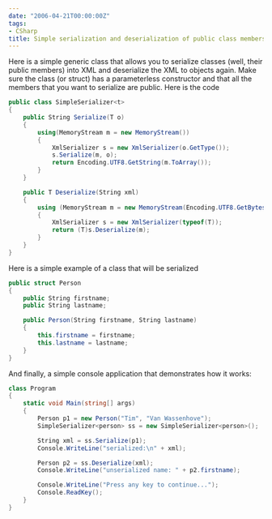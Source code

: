 ```yaml
---
date: "2006-04-21T00:00:00Z"
tags:
- CSharp
title: Simple serialization and deserialization of public class members
---
```

Here is a simple generic class that allows you to serialize classes (well, their public members) into XML and deserialize the XML to objects again. Make sure the class (or struct) has a parameterless constructor and that all the members that you want to serialize are public. Here is the code

```csharp
public class SimpleSerializer<t>
{
	public String Serialize(T o)
	{
		using(MemoryStream m = new MemoryStream())
		{
			XmlSerializer s = new XmlSerializer(o.GetType());
			s.Serialize(m, o);
			return Encoding.UTF8.GetString(m.ToArray());
		}
	}

	public T Deserialize(String xml)
	{
		using (MemoryStream m = new MemoryStream(Encoding.UTF8.GetBytes(xml)))
		{
			XmlSerializer s = new XmlSerializer(typeof(T));
			return (T)s.Deserialize(m);
		}
	}
}
```

Here is a simple example of a class that will be serialized

```csharp
public struct Person 
{
	public String firstname;
	public String lastname;

	public Person(String firstname, String lastname) 
	{
		this.firstname = firstname;
		this.lastname = lastname;
	}
}
```

And finally, a simple console application that demonstrates how it works:

```csharp
class Program 
{
	static void Main(string[] args)
	{
		Person p1 = new Person("Tim", "Van Wassenhove");
		SimpleSerializer<person> ss = new SimpleSerializer<person>();

		String xml = ss.Serialize(p1);
		Console.WriteLine("serialized:\n" + xml);

		Person p2 = ss.Deserialize(xml);
		Console.WriteLine("unserialized name: " + p2.firstname);

		Console.WriteLine("Press any key to continue...");
		Console.ReadKey();
	}
}
```
